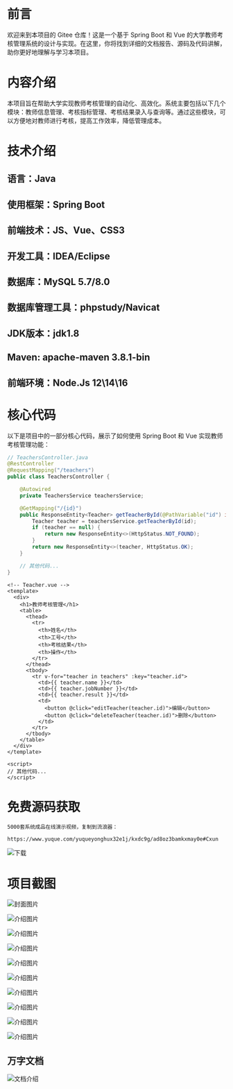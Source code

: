 # 前言

欢迎来到本项目的 Gitee 仓库！这是一个基于 Spring Boot 和 Vue 的大学教师考核管理系统的设计与实现。在这里，你将找到详细的文档报告、源码及代码讲解，助你更好地理解与学习本项目。

# 内容介绍

本项目旨在帮助大学实现教师考核管理的自动化、高效化。系统主要包括以下几个模块：教师信息管理、考核指标管理、考核结果录入与查询等。通过这些模块，可以方便地对教师进行考核，提高工作效率，降低管理成本。

# 技术介绍

## 语言：Java

## 使用框架：Spring Boot

## 前端技术：JS、Vue、CSS3

## 开发工具：IDEA/Eclipse

## 数据库：MySQL 5.7/8.0

## 数据库管理工具：phpstudy/Navicat

## JDK版本：jdk1.8

## Maven: apache-maven 3.8.1-bin

## 前端环境：Node.Js 12\14\16

# 核心代码

以下是项目中的一部分核心代码，展示了如何使用 Spring Boot 和 Vue 实现教师考核管理功能：

```java
// TeachersController.java
@RestController
@RequestMapping("/teachers")
public class TeachersController {

    @Autowired
    private TeachersService teachersService;

    @GetMapping("/{id}")
    public ResponseEntity<Teacher> getTeacherById(@PathVariable("id") int id) {
        Teacher teacher = teachersService.getTeacherById(id);
        if (teacher == null) {
            return new ResponseEntity<>(HttpStatus.NOT_FOUND);
        }
        return new ResponseEntity<>(teacher, HttpStatus.OK);
    }

    // 其他代码...
}
```

```vue
<!-- Teacher.vue -->
<template>
  <div>
    <h1>教师考核管理</h1>
    <table>
      <thead>
        <tr>
          <th>姓名</th>
          <th>工号</th>
          <th>考核结果</th>
          <th>操作</th>
        </tr>
      </thead>
      <tbody>
        <tr v-for="teacher in teachers" :key="teacher.id">
          <td>{{ teacher.name }}</td>
          <td>{{ teacher.jobNumber }}</td>
          <td>{{ teacher.result }}</td>
          <td>
            <button @click="editTeacher(teacher.id)">编辑</button>
            <button @click="deleteTeacher(teacher.id)">删除</button>
          </td>
        </tr>
      </tbody>
    </table>
  </div>
</template>

<script>
// 其他代码...
</script>
```

# 免费源码获取

```
5000套系统成品在线演示视频，复制到流浪器： 
```
```
https://www.yuque.com/yuqueyonghux32e1j/kxdc9g/ad8oz3bamkxmay0e#Cxun
```
![下载](https://img12.360buyimg.com/ddimg/jfs/t1/339687/11/1349/28408/68ad865fF412d7877/adaa650483a100f2.jpg)

# 项目截图

![封面图片](https://img12.360buyimg.com/ddimg/jfs/t1/347367/40/728/101402/68bdb48bFaaa10a34/62f20fe95ae3c101.jpg)

![介绍图片](https://img13.360buyimg.com/ddimg/jfs/t1/349139/30/772/37565/68bdb462Fa2ae7e99/10de8a93553da8c0.jpg)

![介绍图片](https://img13.360buyimg.com/ddimg/jfs/t1/347972/20/762/22851/68bdb463Faaeb1a5a/02f3e5e78c40ac5c.jpg)

![介绍图片](https://img13.360buyimg.com/ddimg/jfs/t1/333718/20/10636/14162/68bdb463F76051b56/7ccbeeadef774a42.jpg)

![介绍图片](https://img12.360buyimg.com/ddimg/jfs/t1/347195/32/775/13734/68bdb464F7767ff7a/3c768ed29053165a.jpg)

![介绍图片](https://img10.360buyimg.com/ddimg/jfs/t1/331424/4/10653/20158/68bdb465F024ae45d/7f6c17117e621c20.jpg)

![介绍图片](https://img10.360buyimg.com/ddimg/jfs/t1/343134/11/798/23412/68bdb465F7215a937/5c476c497a33a1c7.jpg)

![介绍图片](https://img12.360buyimg.com/ddimg/jfs/t1/343057/38/793/16865/68bdb466Fab768fc7/7c7e55e81d79b731.jpg)

![介绍图片](https://img11.360buyimg.com/ddimg/jfs/t1/351228/20/750/24535/68bdb467F0408a76e/401d851ff1c3787c.jpg)

![介绍图片](https://img12.360buyimg.com/ddimg/jfs/t1/331719/1/10604/30629/68bdb467F88a4d813/da4786416df87daf.jpg)


## 万字文档
![文档介绍](https://img14.360buyimg.com/ddimg/jfs/t1/338393/1/3576/156947/68b1ad0cF74dc525c/ff9cd6c574295685.jpg)
